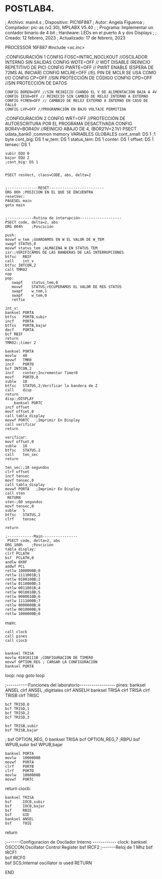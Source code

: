 # POSTLAB4.
; Archivo: main4.s
; Dispositivo: PIC16F887
; Autor: Angela Figueroa
; Compilador: pic-as (v2.30), MPLABX V5.40
;
; Programa: Implementar un contador binario de 4 bit 
; Hardware: LEDs en el puerto A y dos Displays
;
; Creado: 12 febrero, 2023
; Actualizado:  17 de febrero, 2023
    
PROCESSOR 16F887
#include <xc.inc>

;CONFIGURACIÓN 1 
    CONFIG FOSC=INTRC_NOCLKOUT //OSCILADOR INTERNO SIN SALIDAS
    CONFIG WDTE=OFF // WDT DISABLE (REINICIO REPETITIVO DE PIC)
    CONFIG PWRTE=OFF // PWRT ENABLE (ESPERA DE 72MS AL INICIAR)
    CONFIG MCLRE=OFF //EL PIN DE MCLR SE USA COMO I/O
    CONFIG CP=OFF //SIN PROTECCIÓN DE CÓDIGO
    CONFIG CPD=OFF //SIN PROTECCIÓN DE DATOS
    
    CONFIG BOREN=OFF //SIN REINICIO CUANDO EL V DE ALIMENTACIÓN BAJA A 4V
    CONFIG IESO=OFF // REINICIO SIN CAMBIO DE RELOJ INTERNO A EXTERNO
    CONFIG FCMEN=OFF // CAMBBIO DE RELOJ EXTERNO A INTERNO EN CASO DE FALLO
    CONFIG LVP=OFF //PROGRAMACIÓN EN BAJO VOLTAJE PERMITIDA
    
 ;CONFIGURACIÓN 2
    CONFIG WRT=OFF //PROTECCIÓN DE AUTOESCRITURA POR EL PROGRAMA DESACTIVADA
    CONFIG BOR4V=BOR40V //REINICIO ABAJO DE 4, (BOR21V=2.1V)
    PSECT udata_bank0 ;common memory VARIABLES GLOBALES
	cont_small: DS 1 ;1 byte
	cont_big: DS 1
	w_tem: DS 1
	status_tem: DS 1
	conter:	DS 1
	offset: DS 1
	tensec: DS 1

    subir EQU 0
    bajar EQU 2
	;cont_big: DS 1

    
    PSECT resVect, class=CODE, abs, delta=2 
    
 
    ;--------------RESET-------------------------
    ORG 00h	;POSICION EN EL QUE SE ENCUENTRA
    resetVec:
	PAGESEL main
	goto main
	
	
    ;------------Rutina de interupción-------------------
    PSECT code, delta=2, abs
    ORG 004h	;Poscición 
    
    push:
	movwf w_tem ;GUARDAMOS EN W EL VALOR DE W_TEM
	swapf STATUS,0
	movwf status_tem ;ALMACENA W EN STATUS_TEM
    isr:;VERIFICAMOS DE LAS BANDERAS DE LAS INTERRUPCIONES 
	btfsc	RBIF
	call	int_v
	btfsc INTCON,2
	call TMR02
	nop
    pop:
	   swapf    status_tem,0
	   movwf    STATUS;rECUPERAMOS EL VALOR DE REG STATUS
	   swapf    w_tem,1
	   swapf    w_tem,0
	   retfie
	   
    int_v:
	banksel	PORTA
	btfss	PORTB,subir
	incf	PORTA
	btfss	PORTB,bajar
	decf	PORTA
	bcf	RBIF
	return
    TMR02:;timer 2
	
	banksel	PORTA
	movlw   40
	movwf	TMR0
	incf	PORTD 
	bcf	INTCON,2
	incf	conter;Incrementar Timer0
	movf	PORTD,0
	sublw	10
	btfsc	STATUS,2;Verificar la bandera de Z
	call	disp
    return
    disp:;DISPLAY
        banksel PORTC
	incf offset
	movf offset,0
	call tabla_display
	movwf PORTC   ;Imprimir En Display
	call verificar
	return
	
    verificar:
	movf offset,0
	sublw	10
	btfsc	STATUS,2
	call	ten_sec
	return
	
    ten_sec:;10 segundos
	clrf offset
	incf tensec
	movf tensec,0
	call tabla_display
	movwf PORTA   ;Imprimir En Display
	call sten
     RETURN
    sten:;60 segundos
	movf tensec,0
	sublw	5
	btfsc	STATUS,2
	clrf	tensec
	
	return
	
    ;------------Main----------------
     PSECT code, delta=2, abs
    ORG 100h	;Poscición 
    tabla_display:
	clrf PCLATH
	bsf  PCLATH,0
	andlw 0X0F
	addwf PCL
	retlw 1000000B;0
	retlw 1111001B;1
	retlw 0100100B;2
	retlw 0110000B;3
	retlw 0011001B;4
	retlw 0010010B;5
	retlw 0000010B;6
	retlw 1111000B;7
	retlw 0000000B;8
	retlw 0010000B;9
	retlw 1000000B;0
main:
    
	
	call clock 
	call pines
	call ciocb
	
	
	banksel TRISA
	movlw 01010111B ;CONFIGURACION DE TIMER0
	movwf OPTION_REG ; CARGAR LA CONFIGURACIÓN
	banksel PORTA
	
	
loop:
	nop
	goto loop
	

;-----------Funciones del laboratorio------------------
pines:
	banksel ANSEL
	clrf	ANSEL	;digittales
	clrf	ANSELH
	banksel	TRISA
	clrf	TRISA
	clrf	TRISB
	clrf	TRISC
	
	bcf	TRISD,0
	bcf	TRISD,1
	bcf	TRISD,2
	bcf	TRISD,3
	
	bsf	TRISB,subir
	bsf	TRISB,bajar
	
;	bsf	OPTION_REG, 0
	banksel	TRISA
	bcf	OPTION_REG,7 ;RBPU
	bsf	WPUB,subir
	bsf	WPUB,bajar
	
	
	banksel PORTA
	movlw   1000000B
	movwf   PORTA
	clrf	PORTB
	clrf	PORTD
	movlw   1000000B
	movwf   PORTC

	

return 
ciocb:

    banksel TRISA
    bsf	    IOCB,subir
    bsf	    IOCB,bajar
    bsf     RBIE
    bsf	    GIE
    banksel ANSEL
    bsf     T0IE
return

;-------Configuracion de Oscilador Interno ------------
clock:
	banksel OSCCON;Oscillator Control Register 
	bsf IRCF2	  ;-------Reloj de 1 Mhz
	bsf IRCF1	  
	bcf IRCF0	  
	bsf SCS;Internal oscillator is used
RETURN
	
END

